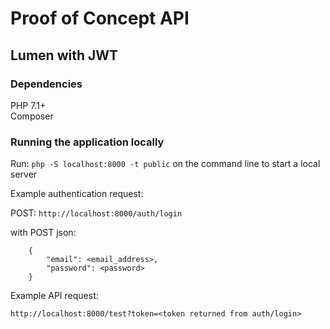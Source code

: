 # Proof of Concept API  
  
## Lumen with JWT  
  
### Dependencies  
PHP 7.1+  
Composer  
  
### Running the application locally  
  
Run: `php -S localhost:8000 -t public` on the command line to start a local server  
  
Example authentication request:  
  
POST: `http://localhost:8000/auth/login`  
  
with POST json:  
```
    {
        "email": <email_address>,
        "password": <password>
    }
```  
  
Example API request:  

`http://localhost:8000/test?token=<token returned from auth/login>`


